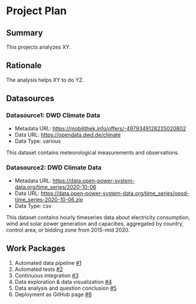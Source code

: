# Project Plan

## Summary

<!-- Describe your data science project in max. 5 sentences. -->
This projects analyzes XY.

## Rationale

<!-- Outline the impact of the analysis, e.g. which pains it solves. -->
The analysis helps XY to do YZ.

## Datasources

<!-- Describe each datasources you plan to use in a section. Use the prefic "DatasourceX" where X is the id of the datasource. -->

### Datasource1: DWD Climate Data
* Metadata URL: https://mobilithek.info/offers/-4979349128225020802
* Data URL: https://opendata.dwd.de/climate
* Data Type: various

This dataset contains meteorological measurements and observations.

### Datasource2: DWD Climate Data
* Metadata URL: https://data.open-power-system-data.org/time_series/2020-10-06
* Data URL: https://data.open-power-system-data.org/time_series/opsd-time_series-2020-10-06.zip
* Data Type: csv

This dataset contains hourly timeseries data about electricity consumption, wind and solar power generation and capacities, aggregated by country, control area, or bidding zone from 2015-mid 2020.

## Work Packages

<!-- List of work packages ordered sequentially, each pointing to an issue with more details. -->

1. Automated data pipeline [#1][i1]
2. Automated tests [#2][i2]
3. Continuous integration [#3][i3]
4. Data exploration & data visualization [#4][i4]
5. Data analysis and question conclusion [#5][i5]
6. Deployment as GitHub page [#6][i6]

[i1]: https://github.com/StealWonders/amse/issues/1
[i2]: https://github.com/StealWonders/amse/issues/2
[i3]: https://github.com/StealWonders/amse/issues/3
[i4]: https://github.com/StealWonders/amse/issues/4
[i5]: https://github.com/StealWonders/amse/issues/5
[i6]: https://github.com/StealWonders/amse/issues/6
